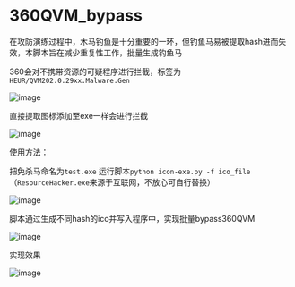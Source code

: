 # 360QVM_bypass

在攻防演练过程中，木马钓鱼是十分重要的一环，但钓鱼马易被提取hash进而失效，本脚本旨在减少重复性工作，批量生成钓鱼马

360会对不携带资源的可疑程序进行拦截，标签为`HEUR/QVM202.0.29xx.Malware.Gen`

![image](https://github.com/Pizz33/360QVM_bypass/assets/88339946/6b287357-bd77-436f-93b3-bc63d6475638)

直接提取图标添加至exe一样会进行拦截

![image](https://github.com/Pizz33/360QVM_bypass/assets/88339946/c803d4c9-ff89-4f6b-8760-198876e68d2d)

使用方法：

把免杀马命名为`test.exe` 运行脚本`python icon-exe.py -f ico_file`（`ResourceHacker.exe`来源于互联网，不放心可自行替换）

![image](https://github.com/Pizz33/360QVM_bypass/assets/88339946/ba5c04a3-a1d4-4f20-a648-3495518d06ad)

脚本通过生成不同hash的ico并写入程序中，实现批量bypass360QVM

![image](https://github.com/Pizz33/360QVM_bypass/assets/88339946/2ea3a967-b845-435d-a806-85b28e838f7e)

实现效果

![image](https://github.com/Pizz33/360QVM_bypass/assets/88339946/6d3dcfac-7877-470b-b449-627ebc45554a)

